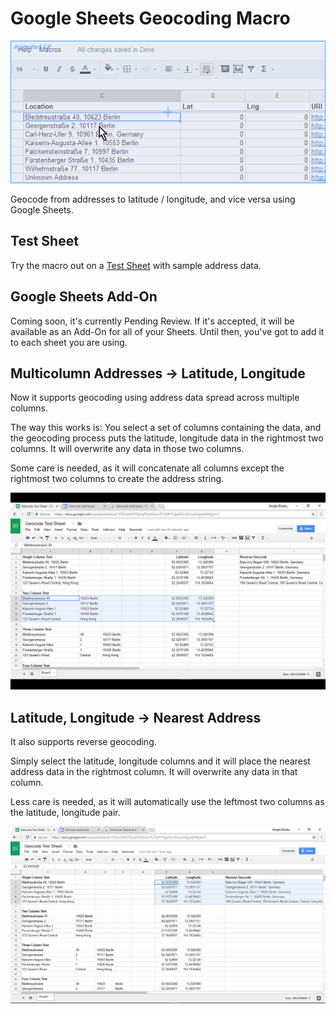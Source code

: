 # Google Sheets Geocoding Macro

![How It Works](google-sheets-geocoding-macro.gif)

Geocode from addresses to latitude / longitude, and vice versa using Google Sheets.

## Test Sheet

Try the macro out on a [Test Sheet](https://docs.google.com/spreadsheets/d/1PZGulsMOTAjJxjPDzMrkunTCXQlFYOga50m3ZouzxHg/edit?usp=sharing) with sample address data.

## Google Sheets Add-On

Coming soon, it's currently Pending Review. If it's accepted, it will be available as an Add-On for all of your Sheets. Until then, you've got to add it to each sheet you are using.

## Multicolumn Addresses &rarr; Latitude, Longitude

Now it supports geocoding using address data spread across multiple columns. 

The way this works is: You select a set of columns containing the data, and the geocoding process puts the latitude, longitude data in the rightmost two columns. It will overwrite any data in those two columns.

Some care is needed, as it will concatenate all columns except the rightmost two columns to create the address string.

![Multicolumn Address Geocoding](google-sheets-geocoding-macro-forward.png)

## Latitude, Longitude &rarr; Nearest Address

It also supports reverse geocoding. 

Simply select the latitude, longitude columns and it will place the nearest address data in the rightmost column. It will overwrite any data in that column.

Less care is needed, as it will automatically use the leftmost two columns as the latitude, longitude pair.

![Reverse Geocoding](google-sheets-geocoding-macro-reverse.png)
